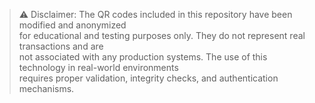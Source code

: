 > ⚠️ Disclaimer: The QR codes included in this repository have been modified and anonymized  
> for educational and testing purposes only. They do not represent real transactions and are  
> not associated with any production systems. The use of this technology in real-world environments  
> requires proper validation, integrity checks, and authentication mechanisms.
